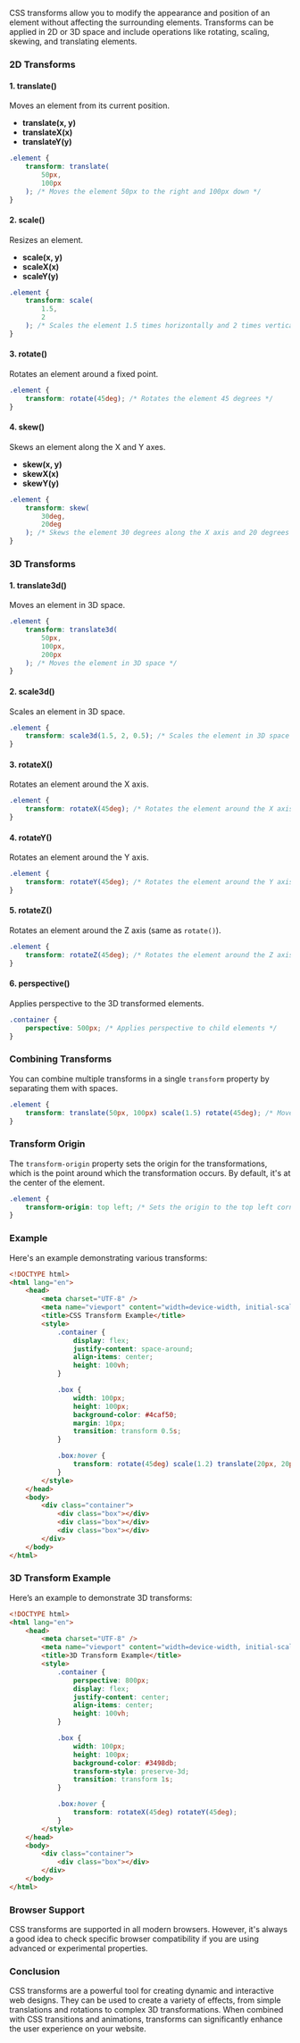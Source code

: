 CSS transforms allow you to modify the appearance and position of an element without affecting the surrounding elements. Transforms can be applied in 2D or 3D space and include operations like rotating, scaling, skewing, and translating elements.

### 2D Transforms

#### 1. **translate()**

Moves an element from its current position.

-   **translate(x, y)**
-   **translateX(x)**
-   **translateY(y)**

```css
.element {
    transform: translate(
        50px,
        100px
    ); /* Moves the element 50px to the right and 100px down */
}
```

#### 2. **scale()**

Resizes an element.

-   **scale(x, y)**
-   **scaleX(x)**
-   **scaleY(y)**

```css
.element {
    transform: scale(
        1.5,
        2
    ); /* Scales the element 1.5 times horizontally and 2 times vertically */
}
```

#### 3. **rotate()**

Rotates an element around a fixed point.

```css
.element {
    transform: rotate(45deg); /* Rotates the element 45 degrees */
}
```

#### 4. **skew()**

Skews an element along the X and Y axes.

-   **skew(x, y)**
-   **skewX(x)**
-   **skewY(y)**

```css
.element {
    transform: skew(
        30deg,
        20deg
    ); /* Skews the element 30 degrees along the X axis and 20 degrees along the Y axis */
}
```

### 3D Transforms

#### 1. **translate3d()**

Moves an element in 3D space.

```css
.element {
    transform: translate3d(
        50px,
        100px,
        200px
    ); /* Moves the element in 3D space */
}
```

#### 2. **scale3d()**

Scales an element in 3D space.

```css
.element {
    transform: scale3d(1.5, 2, 0.5); /* Scales the element in 3D space */
}
```

#### 3. **rotateX()**

Rotates an element around the X axis.

```css
.element {
    transform: rotateX(45deg); /* Rotates the element around the X axis */
}
```

#### 4. **rotateY()**

Rotates an element around the Y axis.

```css
.element {
    transform: rotateY(45deg); /* Rotates the element around the Y axis */
}
```

#### 5. **rotateZ()**

Rotates an element around the Z axis (same as `rotate()`).

```css
.element {
    transform: rotateZ(45deg); /* Rotates the element around the Z axis */
}
```

#### 6. **perspective()**

Applies perspective to the 3D transformed elements.

```css
.container {
    perspective: 500px; /* Applies perspective to child elements */
}
```

### Combining Transforms

You can combine multiple transforms in a single `transform` property by separating them with spaces.

```css
.element {
    transform: translate(50px, 100px) scale(1.5) rotate(45deg); /* Moves, scales, and rotates the element */
}
```

### Transform Origin

The `transform-origin` property sets the origin for the transformations, which is the point around which the transformation occurs. By default, it's at the center of the element.

```css
.element {
    transform-origin: top left; /* Sets the origin to the top left corner */
}
```

### Example

Here's an example demonstrating various transforms:

```html
<!DOCTYPE html>
<html lang="en">
    <head>
        <meta charset="UTF-8" />
        <meta name="viewport" content="width=device-width, initial-scale=1.0" />
        <title>CSS Transform Example</title>
        <style>
            .container {
                display: flex;
                justify-content: space-around;
                align-items: center;
                height: 100vh;
            }

            .box {
                width: 100px;
                height: 100px;
                background-color: #4caf50;
                margin: 10px;
                transition: transform 0.5s;
            }

            .box:hover {
                transform: rotate(45deg) scale(1.2) translate(20px, 20px);
            }
        </style>
    </head>
    <body>
        <div class="container">
            <div class="box"></div>
            <div class="box"></div>
            <div class="box"></div>
        </div>
    </body>
</html>
```

### 3D Transform Example

Here’s an example to demonstrate 3D transforms:

```html
<!DOCTYPE html>
<html lang="en">
    <head>
        <meta charset="UTF-8" />
        <meta name="viewport" content="width=device-width, initial-scale=1.0" />
        <title>3D Transform Example</title>
        <style>
            .container {
                perspective: 800px;
                display: flex;
                justify-content: center;
                align-items: center;
                height: 100vh;
            }

            .box {
                width: 100px;
                height: 100px;
                background-color: #3498db;
                transform-style: preserve-3d;
                transition: transform 1s;
            }

            .box:hover {
                transform: rotateX(45deg) rotateY(45deg);
            }
        </style>
    </head>
    <body>
        <div class="container">
            <div class="box"></div>
        </div>
    </body>
</html>
```

### Browser Support

CSS transforms are supported in all modern browsers. However, it's always a good idea to check specific browser compatibility if you are using advanced or experimental properties.

### Conclusion

CSS transforms are a powerful tool for creating dynamic and interactive web designs. They can be used to create a variety of effects, from simple translations and rotations to complex 3D transformations. When combined with CSS transitions and animations, transforms can significantly enhance the user experience on your website.
